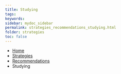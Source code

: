 ```yaml
---
title: Studying
tags: 
keywords: 
sidebar: mydoc_sidebar
permalink: strategies_recommendations_studying.html
folder: strategies
toc: false
---
```


<style>
.question {
	font-size:135%; 
	color:#660066; 
	font-style: italic;
}
</style>

<ul class="breadcrumb">
    <li><a href="index.html">Home</a></li>
    <li><a href="strategies.html">Strategies</a></li>
    <li><a href="strategies_recommendations.html">Recommendations</a></li>
    <li class="active">Studying</li>
</ul>

